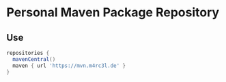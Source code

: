 # Personal Maven Package Repository 

## Use
```groovy
repositories {
  mavenCentral()
  maven { url 'https://mvn.m4rc3l.de' }
}
```
